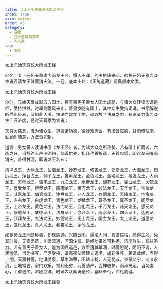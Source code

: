 ```yaml
---
title: 太上元始天尊说大雨龙王经
index: true
icon: editor
order: 43
category:
  - 道藏
  - 正统道藏洞真部
  - 本文类
tag:
  - 佚名
---
```


太上元始天尊说大雨龙王经  

经名：太上元始天尊说大雨龙王经。撰人不详，约出於唐宋间。假托元始天尊为众生说召请龙王降雨消灾法。一卷。底本出处：《正统道藏》洞真部本文类。  

太上元始天尊说大雨龙王经  

尔时，元始天尊成就五方国土，若有善男子善女人国土成就，与诸大众转读念诵是经，受持供养，时旱则雨风来止，善男女随有国土，其中众生受持读诵，书写解说听受此经者，当知此人善，神法力常加卫护，何以故？法典之中，有诸圣力能为众生广开济度，是时天尊悉为宣说：  

天尊大慈念，普为诸众生。道言诸功德，微妙难思议。有求皆应感，甘雨倏然施。勤勤即随念，万法皆如斯。  

道言：男女善人读诵书写《龙王经》者，为诸大众之所称赞，若有国土祈雨者，六斋之日，当於浄土严洁洒扫，烧香供养，礼拜称善祈请，天尊应感，即召龙王降雨消灾，普得甘润，即说龙王名曰：  

清净龙王，大地龙王，法海龙王，妙罗龙王，修吉龙王，受爱龙王，大海龙王，烈厉龙王，浄目龙王，师子龙王，蠡声龙王，金色龙王，金明龙王，黑发龙王，大雨龙王，天师龙王，雷电龙王，九江龙王，水帝龙王，翅罗龙王，娑山龙王，大梵龙王，愿受龙王，伊罗龙王，降雨龙王，恒河龙王，妙法龙王，天华龙王，宝盖龙王，甘露龙王，仙真龙王，浄月龙王，非人龙王，有德龙王，天降龙王，地降龙王，左右龙王，白虎龙王，青色龙王，龙鳞龙王，尊圣龙王，真圣龙王，阎罗龙王，上帝龙王，黄色龙王，法门龙王，变化龙王，千万龙王，诸天龙王，感天龙王，感地龙王，威德龙王，法身龙王，念经龙王，雨水龙王，四大龙王，达利龙王，顶拜龙王，大法龙王，妙德龙王，无上龙王，国主龙王，太上龙王，道德龙王，宣化龙王，真人龙王，老君龙王，家令龙王。  

如是诸龙王闻是称善，即现感通，兴腾云雨，遍洒人间，救彼焦枯，悉得生发，免其时害，无损禾苗，川渎流通，河源注润。是经功果难可称扬，济度群生，有兹圣力。若有善男子善女人，能为国界巡邑，方里遭其旱涸，时雨愆期，阴阳不调，人民惶恐，当为书写，严浄受持，请高德法师建立道场，旛花供养，转读此经，当得上彻，天垂甘雨，地涌灵泉，草木滋荣，田畴丰稔，人无忧戚，岁保又宁，灾沴永消，土地常吉，家门欢乐，福利无穷，万善装严，百神敬护，雨泽既足，当发虔心，上荷通灵，常随念诵。时诸大众闻说是经，喜跃奉行，作礼而退。  

太上元始天尊说大雨龙王经竟  
